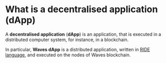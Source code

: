 # What is a decentralised application (dApp)
A **decentralised application** (**dApp**) is an application, that is executed in a distributed computer system, for instance, in a blockchain.

In particular, **Waves dApp** is a distributed application, written in [RIDE language](/smart-contracts/ride-language/about-ride-language.md), and executed on the nodes of Waves blockchain.